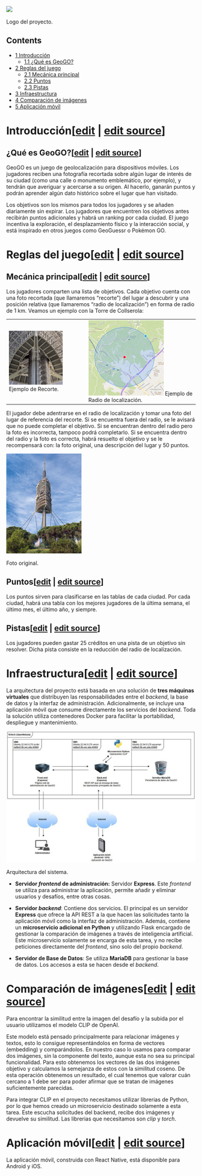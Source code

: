 [![](images/200px-Unnamed\_%281%29.png)](/pti/index.php/File:Unnamed_(1).png)

Logo del proyecto.

## Contents

* [1 Introducción](#Introducci.C3.B3n)
  + [1.1 ¿Qué es GeoGO?](#.C2.BFQu.C3.A9_es_GeoGO.3F)
* [2 Reglas del juego](#Reglas_del_juego)
  + [2.1 Mecánica principal](#Mec.C3.A1nica_principal)
  + [2.2 Puntos](#Puntos)
  + [2.3 Pistas](#Pistas)
* [3 Infraestructura](#Infraestructura)
* [4 Comparación de imágenes](#Comparaci.C3.B3n_de_im.C3.A1genes)
* [5 Aplicación móvil](#Aplicaci.C3.B3n_m.C3.B3vil)

# Introducción[[edit](/pti/index.php?title=Categor%C3%ADa:GeoGo&veaction=edit&section=1 "Edit section: Introducción") | [edit source](/pti/index.php?title=Categor%C3%ADa:GeoGo&action=edit&section=1 "Edit section: Introducción")]

## ¿Qué es GeoGO?[[edit](/pti/index.php?title=Categor%C3%ADa:GeoGo&veaction=edit&section=2 "Edit section: ¿Qué es GeoGO?") | [edit source](/pti/index.php?title=Categor%C3%ADa:GeoGo&action=edit&section=2 "Edit section: ¿Qué es GeoGO?")]

GeoGO es un juego de geolocalización para dispositivos móviles. Los jugadores reciben una fotografía recortada sobre algún lugar de interés de su ciudad (como una calle o monumento emblemático, por ejemplo), y tendrán que averiguar y acercarse a su origen. Al hacerlo, ganarán puntos y podrán aprender algún dato histórico sobre el lugar que han visitado.

Los objetivos son los mismos para todos los jugadores y se añaden diariamente sin expirar. Los jugadores que encuentren los objetivos antes recibirán puntos adicionales y habrá un ranking por cada ciudad. El juego incentiva la exploración, el desplazamiento físico y la interacción social, y está inspirado en otros juegos como GeoGuessr o Pokémon GO.

# Reglas del juego[[edit](/pti/index.php?title=Categor%C3%ADa:GeoGo&veaction=edit&section=3 "Edit section: Reglas del juego") | [edit source](/pti/index.php?title=Categor%C3%ADa:GeoGo&action=edit&section=3 "Edit section: Reglas del juego")]

## Mecánica principal[[edit](/pti/index.php?title=Categor%C3%ADa:GeoGo&veaction=edit&section=4 "Edit section: Mecánica principal") | [edit source](/pti/index.php?title=Categor%C3%ADa:GeoGo&action=edit&section=4 "Edit section: Mecánica principal")]

Los jugadores comparten una lista de objetivos. Cada objetivo cuenta con una foto recortada (que llamaremos “recorte”) del lugar a descubrir y una posición relativa (que llamaremos “radio de localización”) en forma de radio de 1 km. Veamos un ejemplo con la Torre de Collserola:

|  |  |  |
| --- | --- | --- |
| [![](images/Colserola.png)](/pti/index.php/File:Colserola.png) Ejemplo de Recorte. |  | [![](images/200px-Radio.png)](/pti/index.php/File:Radio.png) Ejemplo de Radio de localización. |

El jugador debe adentrarse en el radio de localización y tomar una foto del lugar de referencia del recorte. Si se encuentra fuera del radio, se le avisará que no puede completar el objetivo. Si se encuentran dentro del radio pero la foto es incorrecta, tampoco podrá completarlo. Si se encuentra dentro del radio y la foto es correcta, habrá resuelto el objetivo y se le recompensará con: la foto original, una descripción del lugar y 50 puntos.

[![](images/200px-Colserola2.png)](/pti/index.php/File:Colserola2.png)

Foto original.

## Puntos[[edit](/pti/index.php?title=Categor%C3%ADa:GeoGo&veaction=edit&section=5 "Edit section: Puntos") | [edit source](/pti/index.php?title=Categor%C3%ADa:GeoGo&action=edit&section=5 "Edit section: Puntos")]

Los puntos sirven para clasificarse en las tablas de cada ciudad. Por cada ciudad, habrá una tabla con los mejores jugadores de la última semana, el último mes, el último año, y siempre.

## Pistas[[edit](/pti/index.php?title=Categor%C3%ADa:GeoGo&veaction=edit&section=6 "Edit section: Pistas") | [edit source](/pti/index.php?title=Categor%C3%ADa:GeoGo&action=edit&section=6 "Edit section: Pistas")]

Los jugadores pueden gastar 25 créditos en una pista de un objetivo sin resolver. Dicha pista consiste en la reducción del radio de localización.

# Infraestructura[[edit](/pti/index.php?title=Categor%C3%ADa:GeoGo&veaction=edit&section=7 "Edit section: Infraestructura") | [edit source](/pti/index.php?title=Categor%C3%ADa:GeoGo&action=edit&section=7 "Edit section: Infraestructura")]

La arquitectura del proyecto está basada en una solución de **tres máquinas virtuales** que distribuyen las responsabilidades entre el *backend*, la base de datos y la interfaz de administración. Adicionalmente, se incluye una aplicación móvil que consume directamente los servicios del *backend*. Toda la solución utiliza contenedores Docker para facilitar la portabilidad, despliegue y mantenimiento.

[![](images/600px-Estructurageogo.JPG)](/pti/index.php/File:Estructurageogo.JPG)

Arquitectura del sistema.

* **Servidor *frontend* de administración:** Servidor **Express**. Este *frontend* se utiliza para administrar la aplicación, permite añadir y eliminar usuarios y desafíos, entre otras cosas.

* **Servidor *backend***: Contiene dos servicios. El principal es un servidor **Express** que ofrece la API REST a la que hacen las solicitudes tanto la aplicación móvil como la interfaz de administración. Además, contiene un **microservicio adicional en Python** y utilizando Flask encargado de gestionar la comparación de imágenes a través de inteligencia artificial. Este microservicio solamente se encarga de esta tarea, y no recibe peticiones directamente del *frontend*, sino solo del propio *backend*.

* **Servidor de Base de Datos**: Se utiliza **MariaDB** para gestionar la base de datos. Los accesos a esta se hacen desde el *backend*.

# Comparación de imágenes[[edit](/pti/index.php?title=Categor%C3%ADa:GeoGo&veaction=edit&section=8 "Edit section: Comparación de imágenes") | [edit source](/pti/index.php?title=Categor%C3%ADa:GeoGo&action=edit&section=8 "Edit section: Comparación de imágenes")]

Para encontrar la similitud entre la imagen del desafío y la subida por el usuario utilizamos el modelo CLIP de OpenAI.

Este modelo está pensado principalmente para relacionar imágenes y textos, esto lo consigue representándolos en forma de vectores (embedding) y comparándolos. En nuestro caso lo usamos para comparar dos imágenes, sin la componente del texto, aunque esta no sea su principal funcionalidad. Para esto obtenemos los vectores de las dos imágenes objetivo y calculamos la semejanza de estos con la similitud coseno. De esta operación obtenemos un resultado, el cual tenemos que valorar cuán cercano a 1 debe ser para poder afirmar que se tratan de imágenes suficientemente parecidas.

Para integrar CLIP en el proyecto necesitamos utilizar librerias de Python, por lo que hemos creado un microservicio destinado solamente a esta tarea. Este escucha solicitudes del backend, recibe dos imágenes y devuelve su similitud. Las librerias que necesitamos son *clip* y *torch*.

# Aplicación móvil[[edit](/pti/index.php?title=Categor%C3%ADa:GeoGo&veaction=edit&section=9 "Edit section: Aplicación móvil") | [edit source](/pti/index.php?title=Categor%C3%ADa:GeoGo&action=edit&section=9 "Edit section: Aplicación móvil")]

La aplicación móvil, construida con React Native, está disponible para Android y iOS.